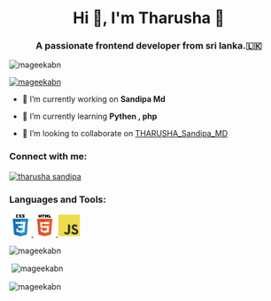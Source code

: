 <h1 align="center">Hi 👋, I'm Tharusha 🤩</h1>
<h3 align="center">A passionate frontend developer from sri lanka.🇱🇰</h3>

<p align="left"> <img src="https://komarev.com/ghpvc/?username=mageekabn&label=Profile%20views&color=0e75b6&style=flat" alt="mageekabn" /> </p>

<p align="left"> <a href="https://github.com/ryo-ma/github-profile-trophy"><img src="https://github-profile-trophy.vercel.app/?username=mageekabn" alt="mageekabn" /></a> </p>

- 🔭 I’m currently working on **Sandipa Md**

- 🌱 I’m currently learning **Pythen , php**

- 👯 I’m looking to collaborate on [THARUSHA_Sandipa_MD](https://github.com/mageekabn/THARUSHA_SANDIPA_MD)

<h3 align="left">Connect with me:</h3>
<p align="left">
<a href="https://fb.com/tharusha sandipa" target="blank"><img align="center" src="https://raw.githubusercontent.com/rahuldkjain/github-profile-readme-generator/master/src/images/icons/Social/facebook.svg" alt="tharusha sandipa" height="30" width="40" /></a>
</p>

<h3 align="left">Languages and Tools:</h3>
<p align="left"> <a href="https://www.w3schools.com/css/" target="_blank" rel="noreferrer"> <img src="https://raw.githubusercontent.com/devicons/devicon/master/icons/css3/css3-original-wordmark.svg" alt="css3" width="40" height="40"/> </a> <a href="https://www.w3.org/html/" target="_blank" rel="noreferrer"> <img src="https://raw.githubusercontent.com/devicons/devicon/master/icons/html5/html5-original-wordmark.svg" alt="html5" width="40" height="40"/> </a> <a href="https://developer.mozilla.org/en-US/docs/Web/JavaScript" target="_blank" rel="noreferrer"> <img src="https://raw.githubusercontent.com/devicons/devicon/master/icons/javascript/javascript-original.svg" alt="javascript" width="40" height="40"/> </a> </p>

<p><img align="left" src="https://github-readme-stats.vercel.app/api/top-langs?username=mageekabn&show_icons=true&locale=en&layout=compact" alt="mageekabn" /></p>

<br>

<p>&nbsp;<img align="center" src="https://github-readme-stats.vercel.app/api?username=mageekabn&show_icons=true&locale=en" alt="mageekabn" /></p>



<p><img align="center" src="https://github-readme-streak-stats.herokuapp.com/?user=mageekabn&" alt="mageekabn" /></p>
